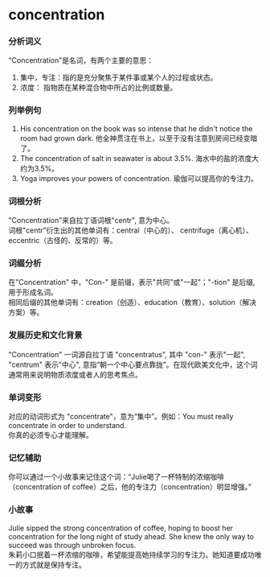 # concentration

### 分析词义

  

"Concentration"是名词，有两个主要的意思：

  

1.  集中，专注：指的是充分聚焦于某件事或某个人的过程或状态。
2.  浓度： 指物质在某种混合物中所占的比例或数量。

  

### 列举例句

  

1.  His concentration on the book was so intense that he didn't notice the room had grown dark. 他全神贯注在书上，以至于没有注意到房间已经变暗了。
2.  The concentration of salt in seawater is about 3.5%. 海水中的盐的浓度大约为3.5%。
3.  Yoga improves your powers of concentration. 瑜伽可以提高你的专注力。

  

### 词根分析

  

"Concentration"来自拉丁语词根"centr", 意为中心。  
词根"centr"衍生出的其他单词有：central（中心的）、 centrifuge（离心机）、 eccentric（古怪的、反常的）等。

  

### 词缀分析

  

在"Concentration" 中，"Con-" 是前缀，表示"共同"或"一起"；"-tion" 是后缀, 用于形成名词。  
相同后缀的其他单词有：creation（创造）、education（教育）、solution（解决方案）等。

  

### 发展历史和文化背景

  

"Concentration" 一词源自拉丁语 "concentratus", 其中 "con-" 表示"一起", "centrum" 表示"中心", 意指“朝一个中心要点靠拢”。在现代欧美文化中，这个词通常用来说明物质浓度或者人的思考焦点。

  

### 单词变形

  

对应的动词形式为 "concentrate"，意为“集中”。例如：You must really concentrate in order to understand.  
你真的必须专心才能理解。

  

### 记忆辅助

  

你可以通过一个小故事来记住这个词：“Julie喝了一杯特制的浓缩咖啡（concentration of coffee）之后，他的专注力（concentration）明显增强。”

  

### 小故事

  

Julie sipped the strong concentration of coffee, hoping to boost her concentration for the long night of study ahead. She knew the only way to succeed was through unbroken focus.  
朱莉小口抿着一杯浓缩的咖啡，希望能提高她持续学习的专注力。她知道要成功唯一的方式就是保持专注。

